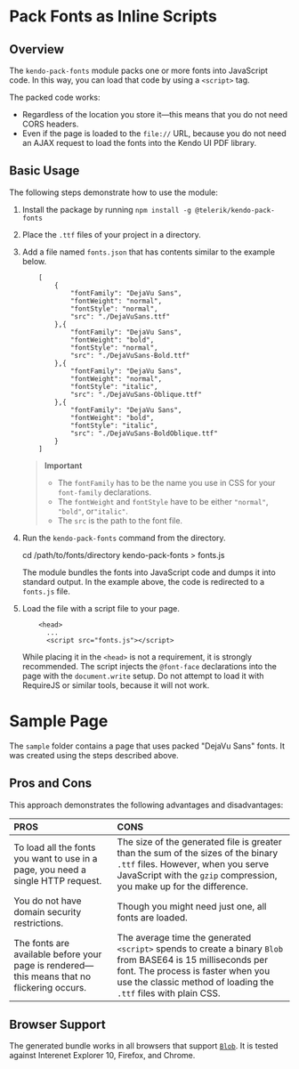 # Pack Fonts as Inline Scripts

## Overview

Thе `kendo-pack-fonts` module packs one or more fonts into JavaScript code. In this way, you can load that code by using a `<script>` tag.

The packed code works:
* Regardless of the location you store it&mdash;this means that you do not need CORS headers.
* Even if the page is loaded to the `file://` URL, because you do not need an AJAX request to load the fonts into the Kendo UI PDF library.

## Basic Usage

The following steps demonstrate how to use the module:

1. Install the package by running `npm install -g @telerik/kendo-pack-fonts`

1. Place the `.ttf` files of your project in a directory.

1. Add a file named `fonts.json` that has contents similar to the example below.

    ```
        [
            {
                "fontFamily": "DejaVu Sans",
                "fontWeight": "normal",
                "fontStyle": "normal",
                "src": "./DejaVuSans.ttf"
            },{
                "fontFamily": "DejaVu Sans",
                "fontWeight": "bold",
                "fontStyle": "normal",
                "src": "./DejaVuSans-Bold.ttf"
            },{
                "fontFamily": "DejaVu Sans",
                "fontWeight": "normal",
                "fontStyle": "italic",
                "src": "./DejaVuSans-Oblique.ttf"
            },{
                "fontFamily": "DejaVu Sans",
                "fontWeight": "bold",
                "fontStyle": "italic",
                "src": "./DejaVuSans-BoldOblique.ttf"
            }
        ]
    ```

    > **Important**
    > * The `fontFamily` has to be the name you use in CSS for your `font-family` declarations.
    > * The `fontWeight` and `fontStyle` have to be either `"normal"`, `"bold"`, or`"italic"`.
    > * The `src` is the path to the font file.

1. Run the `kendo-pack-fonts` command from the directory.

    cd /path/to/fonts/directory
    kendo-pack-fonts > fonts.js

    The module bundles the fonts into JavaScript code and dumps it into standard output. In the example above, the code is redirected to a `fonts.js` file.

1. Load the file with a script file to your page.

    ```
        <head>
          ...
          <script src="fonts.js"></script>
    ```

    While placing it in the `<head>` is not a requirement, it is strongly recommended. The script injects the `@font-face` declarations into the page with the `document.write` setup. Do not attempt to load it with RequireJS or similar tools, because it will not work.

# Sample Page

The `sample` folder contains a page that uses packed "DejaVu Sans" fonts. It was created using the steps described above.

## Pros and Cons

This approach demonstrates the following advantages and disadvantages:

|PROS|CONS|
|:---|:---|
|To load all the fonts you want to use in a page, you need a single HTTP request. |The size of the generated file is greater than the sum of the sizes of the binary `.ttf` files. However, when you serve JavaScript with the `gzip` compression, you make up for the difference.|
|You do not have domain security restrictions.|Though you might need just one, all fonts are loaded.|
|The fonts are available before your page is rendered&mdash;this means that no flickering occurs.|The average time the generated `<script>` spends to create a binary `Blob` from BASE64 is 15 milliseconds per font. The process is faster when you use the classic method of loading the `.ttf` files with plain CSS.|

## Browser Support

The generated bundle works in all browsers that support [`Blob`](https://developer.mozilla.org/en/docs/Web/API/Blob). It is tested against Interenet Explorer 10, Firefox, and Chrome.
